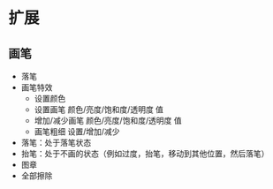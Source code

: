 
# 扩展

## 画笔
* 落笔
* 画笔特效
    * 设置颜色
    * 设置画笔 颜色/亮度/饱和度/透明度 值
    * 增加/减少画笔 颜色/亮度/饱和度/透明度 值
    * 画笔粗细 设置/增加/减少
* 落笔：处于落笔状态
* 抬笔：处于不画的状态（例如过度，抬笔，移动到其他位置，然后落笔）
* 图章
* 全部擦除 